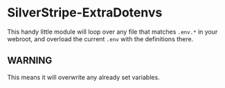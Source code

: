 # SilverStripe-ExtraDotenvs

This handy little module will loop over any file that matches `.env.*` in your webroot, and overload the current `.env` with the definitions there.

## WARNING

This means it will overwrite any already set variables.
